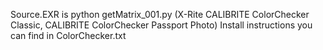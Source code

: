 Source.EXR is python getMatrix_001.py (X-Rite CALIBRITE ColorChecker Classic, CALIBRITE ColorChecker Passport Photo)
Install instructions you can find in ColorChecker.txt
